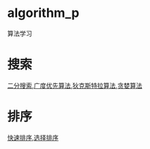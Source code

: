 # algorithm_p
算法学习

# 搜索

[二分搜索](https://github.com/Afra55/algorithm_p/blob/master/search/binary_search.py),[广度优先算法](https://github.com/Afra55/algorithm_p/blob/master/search/breadth_first_search.py),[狄克斯特拉算法](https://github.com/Afra55/algorithm_p/blob/master/search/dijkstra_s_algorithm.py),[贪婪算法](https://github.com/Afra55/algorithm_p/blob/master/search/greedy_algorithm.py)


# 排序

[快速排序](https://github.com/Afra55/algorithm_p/blob/master/sort/quick_sort.py),[选择排序](https://github.com/Afra55/algorithm_p/blob/master/sort/selection_sort.py)

